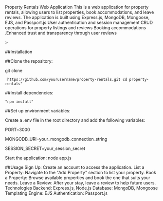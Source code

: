 <p>Property Rentals Web Application This is a web application for property rentals, 
allowing users to list properties, book accommodations, and leave reviews.
The application is built using Express.js, MongoDB, Mongoose, EJS, and 
Passport.js.User authentication and session management CRUD operations for property 
listings and reviews Booking accommodations .Enhanced trust and transparency through user reviews<P>>

##Installation

##Clone the repository:

git clone
```
 https://github.com/yourusername/property-rentals.git cd property-rentals"
```
##Install dependencies:
```
"npm install"
```
##Set up environment variables:

Create a .env file in the root directory and add the following variables:

PORT=3000

MONGODB_URI=your_mongodb_connection_string

SESSION_SECRET=your_session_secret

Start the application: node app.js

##Usage Sign Up: 
Create an account to access the application. List a Property: 
Navigate to the "Add Property" section to list your property.
Book a Property: Browse available properties and book the one that 
suits your needs. Leave a Review: After your stay, leave a review to 
help future users. Technologies Backend: Express.js, Node.js Database:
MongoDB, Mongoose Templating Engine: EJS Authentication: Passport.js
